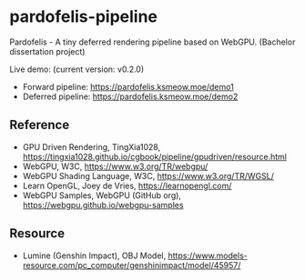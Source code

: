 # pardofelis-pipeline

Pardofelis - A tiny deferred rendering pipeline based on WebGPU. (Bachelor dissertation project)

Live demo: (current version: v0.2.0)

- Forward pipeline: https://pardofelis.ksmeow.moe/demo1
- Deferred pipeline: https://pardofelis.ksmeow.moe/demo2

## Reference

- GPU Driven Rendering, TingXia1028, https://tingxia1028.github.io/cgbook/pipeline/gpudriven/resource.html
- WebGPU, W3C, https://www.w3.org/TR/webgpu/
- WebGPU Shading Language, W3C, https://www.w3.org/TR/WGSL/
- Learn OpenGL, Joey de Vries, https://learnopengl.com/
- WebGPU Samples, WebGPU (GitHub org), https://webgpu.github.io/webgpu-samples

## Resource

- Lumine (Genshin Impact), OBJ Model, https://www.models-resource.com/pc_computer/genshinimpact/model/45957/
